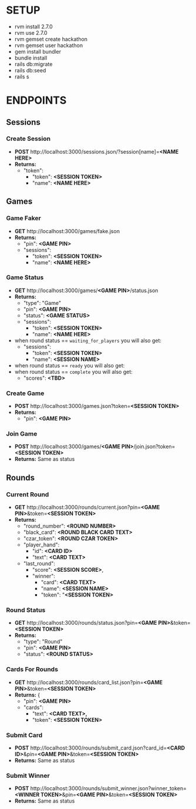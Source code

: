 # SETUP
* rvm install 2.7.0
* rvm use 2.7.0
* rvm gemset create hackathon
* rvm gemset user hackathon
* gem install bundler
* bundle install
* rails db:migrate
* rails db:seed
* rails s

# ENDPOINTS

## Sessions

### Create Session
* **POST** http://localhost:3000/sessions.json/?session[name]=**<NAME HERE\>**
* **Returns:**
  * "token":
    * "token": **<SESSION TOKEN\>**
    * "name": **<NAME HERE\>**

## Games

### Game Faker
* **GET** http://localhost:3000/games/fake.json
* **Returns:**
    * "pin": **<GAME PIN\>**
    * "sessions":
      * "token": **<SESSION TOKEN\>**
      * "name": **<NAME HERE\>**

### Game Status
* **GET** http://localhost:3000/games/**<GAME PIN\>**/status.json
* **Returns:**
    * "type": "Game"
    * "pin": **<GAME PIN\>**
    * "status": **<GAME STATUS\>**
    * "sessions":
      * "token": **<SESSION TOKEN\>**
      * "name": **<NAME HERE\>**
* when round status == `waiting_for_players` you will also get:
  * "sessions":
    * "token": **<SESSION TOKEN\>**
    * "name": **<SESSION NAME\>**
* when round status == `ready` you will also get:
  <!-- * "round_data":
    * "round_number": **<ROUND NUMBER\>**
    * "black_card": **<ROUND BLACK CARD TEXT\>**
    * "czar_token": **<ROUND CZAR TOKEN\>**
    * "player_card": [ **<PLAYER HAND(TEXT)\>** ] -->
* when round status == `complete` you will also get:
  * "scores": **<TBD\>**

### Create Game
* **POST** http://localhost:3000/games.json?token=**<SESSION TOKEN\>**
* **Returns:**
  * "pin": **<GAME PIN\>**

### Join Game
* **POST** http://localhost:3000/games/**<GAME PIN\>**/join.json?token=**<SESSION TOKEN\>**
* **Returns:** Same as status

## Rounds

### Current Round
* **GET** http://localhost:3000/rounds/current.json?pin=**<GAME PIN\>**&token=**<SESSION TOKEN\>**
* **Returns:**
    * "round_number": **<ROUND NUMBER\>**
    * "black_card": **<ROUND BLACK CARD TEXT\>**
    * "czar_token": **<ROUND CZAR TOKEN\>**
    * "player_hand":
        * "id": **<CARD ID\>**
        * "text": **<CARD TEXT\>**
    * "last_round":
        * "score": **<SESSION SCORE\>**,
        * "winner":
            * "card": **<CARD TEXT\>**
            * "name": **<SESSION NAME\>**
            * "token": "**<SESSION TOKEN\>**

### Round Status
* **GET** http://localhost:3000/rounds/status.json?pin=**<GAME PIN\>**&token=**<SESSION TOKEN\>**
* **Returns:**
  * "type": "Round"
  * "pin": **<GAME PIN\>**
  * "status": **<ROUND STATUS\>**

### Cards For Rounds
* **GET** http://localhost:3000/rounds/card_list.json?pin=**<GAME PIN\>**&token=**<SESSION TOKEN\>**
* **Returns:** {
  * "pin": **<GAME PIN\>**
  * "cards":
    * "text": **<CARD TEXT\>,**
    * "token": **<SESSION TOKEN\>**

### Submit Card
* **POST** http://localhost:3000/rounds/submit_card.json?card_id=**<CARD ID\>**&pin=**<GAME PIN\>**&token=**<SESSION TOKEN\>**
* **Returns:** Same as status

### Submit Winner
* **POST** http://localhost:3000/rounds/submit_winner.json?winner_token=**<WINNER TOKEN\>**&pin=**<GAME PIN\>**&token=**<SESSION TOKEN\>**
* **Returns:** Same as status

